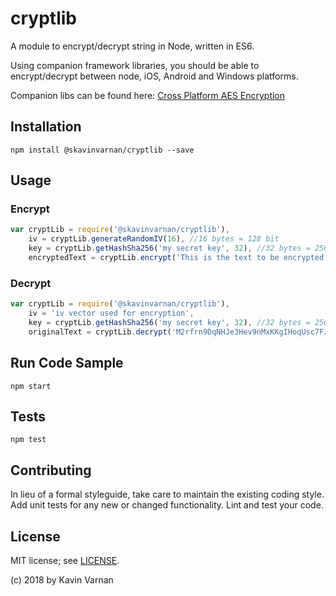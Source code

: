 # cryptlib

A module to encrypt/decrypt string in Node, written in ES6.

Using companion framework libraries, you should be able to encrypt/decrypt between node, iOS, Android and Windows platforms.

Companion libs can be found here: [Cross Platform AES Encryption](https://github.com/skavinvarnan/Cross-Platform-AES)


## Installation

`npm install @skavinvarnan/cryptlib --save`

## Usage

### Encrypt

```javascript
var cryptLib = require('@skavinvarnan/cryptlib'),
    iv = cryptLib.generateRandomIV(16), //16 bytes = 128 bit
    key = cryptLib.getHashSha256('my secret key', 32), //32 bytes = 256 bits
    encryptedText = cryptLib.encrypt('This is the text to be encrypted', key, iv);
```

### Decrypt

```javascript
var cryptLib = require('@skavinvarnan/cryptlib'),
    iv = 'iv vector used for encryption',
    key = cryptLib.getHashSha256('my secret key', 32), //32 bytes = 256 bits
    originalText = cryptLib.decrypt('M2rfrn9DqNHJe3Hev9nMxKKgIHoqUsc7FJM+tBGxIrl3Wk9UeKIQ5fRUUZF3q2i5', key, iv);
```

## Run Code Sample

`npm start`

## Tests

`npm test`

## Contributing

In lieu of a formal styleguide, take care to maintain the existing coding style.
Add unit tests for any new or changed functionality. Lint and test your code.


## License

MIT license; see [LICENSE](./LICENSE).

(c) 2018 by Kavin Varnan
